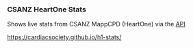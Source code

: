 ### CSANZ HeartOne Stats

Shows live stats from CSANZ MappCPD (HeartOne) via the [API](https://github.com/mappcpd/api)

https://cardiacsociety.github.io/h1-stats/
